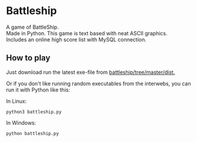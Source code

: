 # Battleship
A game of BattleShip.  
Made in Python.
This game is text based with neat ASCII graphics.  
Includes an online high score list with MySQL connection.

## How to play  

Just download run the latest exe-file from [battleship/tree/master/dist.](https://github.com/matiasraisanen/battleship/tree/master/dist)


Or if you don't like running random executables from the interwebs, you can run it with Python like this:  


In Linux:

```
python3 battleship.py
```

In Windows:
```
python battleship.py
```
